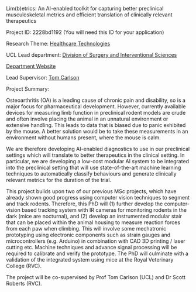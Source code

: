 Lim(b)etrics: An AI-enabled toolkit for capturing better preclinical musculoskeletal metrics and efficient translation of clinically relevant therapeutics

Project ID: 2228bd1192
(You will need this ID for your application)

Research Theme: [Healthcare Technologies](../themes/healthcare-technologies.md)

UCL Lead department: [Division of Surgery and Interventional Sciences](../departments/division-of-surgery-and-interventional-sciences.md)

[Department Website](https://www.ucl.ac.uk/surgery)

Lead Supervisor: [Tom Carlson](https://iris.ucl.ac.uk/iris/browse/profile?upi=TCARL67)

Project Summary:

Osteoarthritis (OA) is a leading cause of chronic pain and disability, so is a major focus for pharmaceutical development. However, currently available devices for measuring limb function in preclinical rodent models are crude and often involve placing the animal in an unnatural environment or extensive handling. This leads to data that is biased due to panic exhibited by the mouse. A better solution would be to take these measurements in an environment without humans present, where the mouse is calm. 
 
 We are therefore developing AI-enabled diagnostics to use in our preclinical settings which will translate to better therapeutics in the clinical setting. In particular, we are developing a low-cost modular AI system to be integrated into the preclinical setting that will use state-of-the-art machine learning techniques to automatically classify behaviours and generate clinically relevant metrics for the duration of the trial.
 
 This project builds upon two of our previous MSc projects, which have already shown good progress using computer vision techniques to segment and track rodents. Therefore, this PhD will (1) further develop the computer-vision based tracking system with IR cameras for monitoring rodents in the dark (mice are nocturnal), and (2) develop an instrumented modular stair that can be placed within the animal housing to measure reaction forces from each paw when climbing. This will involve some mechatronic prototyping using electronic components such as strain gauges and microcontrollers (e.g. Arduino) in combination with CAD 3D printing / laser cutting etc. Machine techniques and advance signal processing will be required to calibrate and verify the prototype. The PhD will culminate with a validation of the integrated system using mice at the Royal Veterinary College (RVC).
 
 The project will be co-supervised by Prof Tom Carlson (UCL) and Dr Scott Roberts (RVC).
